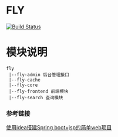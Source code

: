 # FLY
[![Build Status](https://travis-ci.com/peng49/fly.svg?branch=master)](https://travis-ci.com/peng49/fly)

# 模块说明
```
fly
 |--fly-admin 后台管理接口
 |--fly-cache
 |--fly-core
 |--fly-frontend 前端模块
 |--fly-search 查询模块
```


### 参考链接

[使用idea搭建Spring boot+jsp的简单web项目](https://www.cnblogs.com/fzly-88/p/12307063.html)
